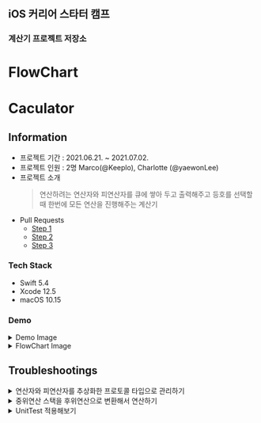 ## iOS 커리어 스타터 캠프

### 계산기 프로젝트 저장소

# FlowChart



# Caculator
## Information
* 프로젝트 기간 : 2021.06.21. ~ 2021.07.02.
* 프로젝트 인원 : 2명 Marco(@Keeplo), Charlotte (@yaewonLee)
* 프로젝트 소개 
    > 연산하려는 연산자와 피연산자를 큐에 쌓아 두고 출력해주고 등호를 선택할 때 한번에 모든 연산을 진행해주는 계산기
* Pull Requests
    * [Step 1](https://github.com/yagom-academy/ios-calculator-app/pull/38)
    * [Step 2](https://github.com/yagom-academy/ios-calculator-app/pull/42)
    * [Step 3](https://github.com/yagom-academy/ios-calculator-app/pull/52)
### Tech Stack
* Swift 5.4
* Xcode 12.5
* macOS 10.15
### Demo
<details><summary>Demo Image</summary><div markdown="1">

</div></details>

<details><summary>FlowChart Image</summary><div markdown="1">

![계산기](https://user-images.githubusercontent.com/24707229/123361600-56105680-d5aa-11eb-989a-1a1b583972bf.png)
</div></details>

## Troubleshootings
<details><summary>연산자와 피연산자를 추상화한 프로토콜 타입으로 관리하기</summary><div markdown="1">

선택한 피연산자(숫자)와 연산자(+-*/)를 선택하면 두 요소를 큐에 쌓는 형태로 계산 큐를 만들고 등호(=)를 선택하면 큐의 모든 연산을 후위 연산으로 변형해서 입력 순서에 맞게 모든 연산을 수행함.
중위연산 -> 후위연산으로 변경하는 부분이 있기 때문에 연산자와 피연산자를 같은 요소로 큐에 담아 관리하는 아이디어를 적용

큐에 요소를 넣을때 연산자와 피연산자를 하나의 프로토콜 타입으로 업캐스팅해서 인큐

</div></details>
<details><summary>중위연산 스택을 후위연산으로 변환해서 연산하기</summary><div markdown="1">

한 줄의 출력만 제공하는 기존의 계산기와 달리,
사용자가 추가한 연산자와 피연산자를 큐에 쌓고 화면에 모두 출력해줌.
중위연산 순서의 연산자와 피연산자를 후위연산으로 변형해서 출력되어 있는 모든 연산을 순서대로 처리.


</div></details>
<details><summary>UnitTest 적용해보기</summary><div markdown="1">

테스트 단위에 대해 고민
실패케이스와 성공케이스 분리를 통해 기능 검증 수준을 올림
give-when-then 도입해서 테스트 케이스를 구현

</div></details>
<br>
